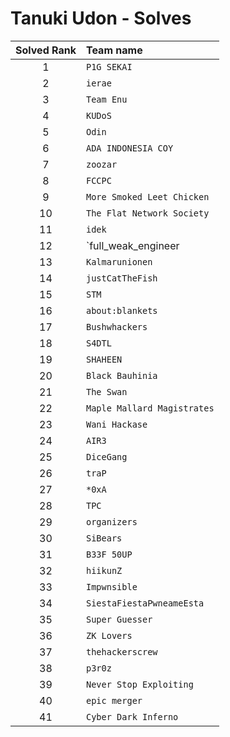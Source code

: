 # Tanuki Udon - Solves
| Solved Rank | Team name |
|:-----------:|:----------|
| 1 | `P1G SEKAI` |
| 2 | `ierae` |
| 3 | `Team Enu` |
| 4 | `KUDoS` |
| 5 | `Odin` |
| 6 | `ADA INDONESIA COY` |
| 7 | `zoozar` |
| 8 | `FCCPC` |
| 9 | `More Smoked Leet Chicken` |
| 10 | `The Flat Network Society` |
| 11 | `idek` |
| 12 | `full_weak_engineer | Please subscribe! -> https://asusn.online` |
| 13 | `Kalmarunionen` |
| 14 | `justCatTheFish` |
| 15 | `STM` |
| 16 | `about:blankets` |
| 17 | `Bushwhackers` |
| 18 | `S4DTL` |
| 19 | `SHAHEEN` |
| 20 | `Black Bauhinia` |
| 21 | `The Swan` |
| 22 | `Maple Mallard Magistrates` |
| 23 | `Wani Hackase` |
| 24 | `AIR3` |
| 25 | `DiceGang` |
| 26 | `traP` |
| 27 | `*0xA` |
| 28 | `TPC` |
| 29 | `organizers` |
| 30 | `SiBears` |
| 31 | `B33F 50UP` |
| 32 | `hiikunZ` |
| 33 | `Impwnsible` |
| 34 | `SiestaFiestaPwneameEsta` |
| 35 | `Super Guesser` |
| 36 | `ZK Lovers` |
| 37 | `thehackerscrew` |
| 38 | `p3r0z` |
| 39 | `Never Stop Exploiting` |
| 40 | `epic merger` |
| 41 | `Cyber Dark Inferno` |